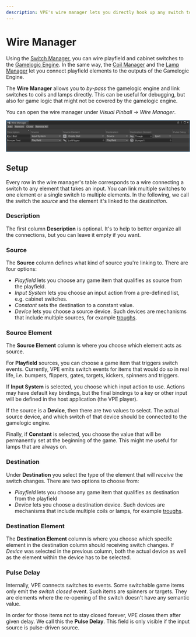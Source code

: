 ```yaml
---
description: VPE's wire manager lets you directly hook up any switch to any coil or lamp.
---
```

# Wire Manager

Using the [Switch Manager](switch-manager.md), you can wire playfield and cabinet switches to the [Gamelogic Engine](../manual/gamelogic-engine.md). In the same way, the [Coil Manager](coil-manager.md) and the [Lamp Manager](#) let you connect playfield elements to the outputs of the Gamelogic Engine.

The **Wire Manager** allows you to *by-pass* the gamelogic engine and link switches to coils and lamps directly. This can be useful for debugging, but also for game logic that might not be covered by the gamelogic engine.

You can open the wire manager under *Visual Pinball -> Wire Manager*.

![Wire Manager](wire-manager.png)

## Setup

Every row in the wire manager's table corresponds to a wire connecting a switch to any element that takes an input. You can link multiple switches to one element or a single switch to multiple elements. In the following, we call the switch the *source* and the element it's linked to the *destination*.

### Description

The first column **Description** is optional. It's to help to better organize all the connections, but you can leave it empty if you want.

### Source

The **Source** column defines what kind of source you're linking to. There are four options:

- *Playfield* lets you choose any game item that qualifies as source from the playfield.
- *Input System* lets you choose an input action from a pre-defined list, e.g. cabinet switches.
- *Constant* sets the destination to a constant value.
- *Device* lets you choose a source device. Such devices are mechanisms that include multiple sources, for example [troughs](../manual/mechanisms/troughs.md).

### Source Element

The **Source Element** column is where you choose which element acts as source.

For **Playfield** sources, you can choose a game item that triggers switch events. Currently, VPE emits switch events for items that would do so in real life, i.e. bumpers, flippers, gates, targets, kickers, spinners and triggers.

If **Input System** is selected, you choose which input action to use. Actions may have default key bindings, but the final bindings to a key or other input will be defined in the host application (the VPE player).

If the source is a **Device**, then there are two values to select. The actual source device, and which switch of that device should be connected to the gamelogic engine.

Finally, if **Constant** is selected, you choose the value that will be permanently set at the beginning of the game. This might me useful for lamps that are always on.

### Destination

Under **Destination** you select the type of the element that will *receive* the switch changes. There are two options to choose from:

- *Playfield* lets you choose any game item that qualifies as destination from the playfield
- *Device* lets you choose a destination device. Such devices are mechanisms that include multiple coils or lamps, for example [troughs](../manual/mechanisms/troughs.md).

### Destination Element

The **Destination Element** column is where you choose which specifc element in the destination column should receiving switch changes. If *Device* was selected in the previous column, both the actual device as well as the element within the device has to be selected.

### Pulse Delay

Internally, VPE connects switches to events. Some switchable game items only emit the *switch closed* event. Such items are spinners or targets. They are elements where the re-opening of the switch doesn't have any semantic value.

In order for those items not to stay closed forever, VPE closes them after given delay. We call this the **Pulse Delay**. This field is only visible if the input source is pulse-driven source.

